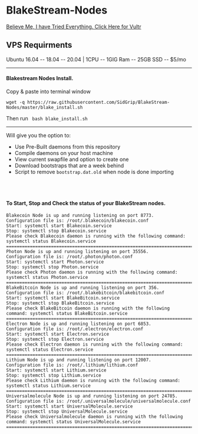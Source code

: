 # BlakeStream-Nodes
<a href="https://www.vultr.com/?ref=7390666" rel="nofollow">Believe Me, I have Tried Everything. Click Here for Vultr</a>
## VPS Requirments
Ubuntu 16.04 -- 18.04 -- 20.04  |  1CPU -- 1GIG Ram -- 25GB SSD -- $5/mo
***
#### Blakestream Nodes Install.

Copy & paste into terminal window
```
wget -q https://raw.githubusercontent.com/SidGrip/BlakeStream-Nodes/master/blake_install.sh
```
Then run ``` bash blake_install.sh``` 
***
Will give you the option to: 
<br>
- Use Pre-Built daemons from this repository
- Compile daemons on your host machine
- View current swapfile and option to create one
- Download bootstraps that are a week behind
- Script to remove ```bootstrap.dat.old``` when node is done importing
<br>
<br>

#### To Start, Stop and Check the status of your BlakeStream nodes.
```=======================================================================================================================
Blakecoin Node is up and running listening on port 8773.
Configuration file is: /root/.blakecoin/blakecoin.conf
Start: systemctl start Blakecoin.service
Stop: systemctl stop Blakecoin.service
Please check Blakecoin daemon is running with the following command: systemctl status Blakecoin.service
=======================================================================================================================
Photon Node is up and running listening on port 35556.
Configuration file is: /root/.photon/photon.conf
Start: systemctl start Photon.service
Stop: systemctl stop Photon.service
Please check Photon daemon is running with the following command: systemctl status Photon.service
======================================================================================================================
BlakeBitcoin Node is up and running listening on port 356.
Configuration file is: /root/.blakebitcoin/blakebitcoin.conf
Start: systemctl start BlakeBitcoin.service
Stop: systemctl stop BlakeBitcoin.service
Please check BlakeBitcoin daemon is running with the following command: systemctl status BlakeBitcoin.service
=======================================================================================================================
Electron Node is up and running listening on port 6853.
Configuration file is: /root/.electron/electron.conf
Start: systemctl start Electron.service
Stop: systemctl stop Electron.service
Please check Electron daemon is running with the following command: systemctl status Electron.service
=======================================================================================================================
Lithium Node is up and running listening on port 12007.
Configuration file is: /root/.lithium/lithium.conf
Start: systemctl start Lithium.service
Stop: systemctl stop Lithium.service
Please check Lithium daemon is running with the following command: systemctl status Lithium.service
=======================================================================================================================
Universalmolecule Node is up and running listening on port 24785.
Configuration file is: /root/.universalmolecule/universalmolecule.conf
Start: systemctl start UniversalMolecule.service
Stop: systemctl stop UniversalMolecule.service
Please check Universalmolecule daemon is running with the following command: systemctl status UniversalMolecule.service
=======================================================================================================================
```
